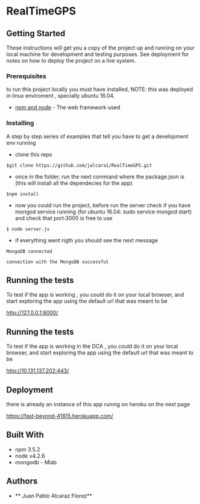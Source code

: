 # RealTimeGPS


## Getting Started

These instructions will get you a copy of the project up and running on your local machine for development and testing purposes. See deployment for notes on how to deploy the project on a live system.

### Prerequisites

to run this project locally you must have installed, NOTE: this was deployed in
linux enviroment , specially ubuntu 16.04.

* [npm and node](https://docs.npmjs.com/getting-started/installing-node) - The web framework used


### Installing

A step by step series of examples that tell you have to get a development env running

* clone this repo
```
$git clone https://github.com/jalcara1/RealTimeGPS.git
```

* once in the folder, run the next command where the package.json is (this will install all the dependecies for the app)
```
$npm install 
```

* now you could run the project, before run the server check if you have mongod
service running (for ubuntu 16.04: sudo service mongod start) and check that port:3000 is free to use

```
$ node server.js
```

* if everything went rigth you should see the next message

```
MongoDB connected

connection with the MongoDB successful
```

## Running the tests

To test if the app is working , you could do it on your local browser, and start exploring the app using the default url that was meant to be

http://127.0.0.1:8000/

## Running the tests

To test if the app is working in the DCA , you could do it on your local browser, and start exploring the app using the default url that was meant to be

http://10.131.137.202:443/

## Deployment

there is already an instance of this app runnig on heroku on the next page

https://fast-beyond-41815.herokuapp.com/

## Built With

* npm 3.5.2
* node v4.2.6
* mongodb - Mlab

## Authors

* ** Juan Pablo Alcaraz Florez**